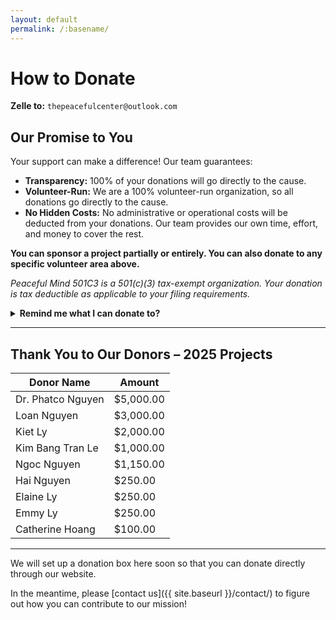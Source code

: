 ```yaml
---
layout: default
permalink: /:basename/
---
```


# How to Donate

**Zelle to:** `thepeacefulcenter@outlook.com`

<section id="one">
  <h2>Our Promise to You</h2>
  <p>Your support can make a difference! Our team guarantees:</p>
  <ul>
    <li><strong>Transparency:</strong> 100% of your donations will go directly to the cause.</li>
    <li><strong>Volunteer-Run:</strong> We are a 100% volunteer-run organization, so all donations go directly to the cause.</li>
    <li><strong>No Hidden Costs:</strong> No administrative or operational costs will be deducted from your donations. Our team provides our own time, effort, and money to cover the rest.</li>
  </ul>
  <p><strong>You can sponsor a project partially or entirely. You can also donate to any specific volunteer area above.</strong></p>
</section>


_Peaceful Mind 501C3 is a 501(c)(3) tax-exempt organization. Your donation is tax deductible as applicable to your filing requirements._


<details>
  <summary><strong>Remind me what I can donate to?</strong></summary>

  <br/>

  <table>
    <thead>
      <tr>
        <th>Country</th>
        <th>Service</th>
        <th>Cost</th>
      </tr>
    </thead>
    <tbody>
      <tr>
        <td>Vietnam</td>
        <td>Street Solar Light</td>
        <td>$60 per light</td>
      </tr>
      <tr>
        <td>Vietnam</td>
        <td>Road or Bridge</td>
        <td>$4,500 – $6,000 per road</td>
      </tr>
      <tr>
        <td>Vietnam</td>
        <td>Well</td>
        <td>$250 per well</td>
      </tr>
      <tr>
        <td>Vietnam</td>
        <td>Shelter</td>
        <td>$3,000 – $3,500 per house</td>
      </tr>
      <tr>
        <td>Vietnam</td>
        <td>Food and Supplies</td>
        <td>$15 – $20 per family</td>
      </tr>
      <tr>
        <td>Vietnam</td>
        <td>Meals and Gifts</td>
        <td>$10 per individual</td>
      </tr>
      <tr>
        <td>India</td>
        <td>Well</td>
        <td>$350 per individual · $750 per farm</td>
      </tr>
    </tbody>
  </table>
  <em>Note: Costs are estimates and may vary by location, season, and materials.</em>
</details>


---

## Thank You to Our Donors – 2025 Projects

| Donor Name             | Amount       |
|------------------------|--------------|
| Dr. Phatco Nguyen      | $5,000.00    |
| Loan Nguyen            | $3,000.00    |
| Kiet Ly                | $2,000.00    |
| Kim Bang Tran Le       | $1,000.00    |
| Ngoc Nguyen            | $1,150.00    |
| Hai Nguyen             | $250.00      |
| Elaine Ly              | $250.00      |
| Emmy Ly                | $250.00      |
| Catherine Hoang        | $100.00      |

---

We will set up a donation box here soon so that you can donate directly through our website.

In the meantime, please [contact us]({{ site.baseurl }}/contact/) to figure out how you can contribute to our mission!
